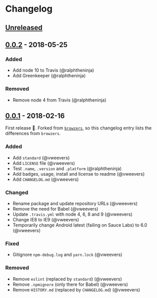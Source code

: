# Changelog

## [Unreleased]

## [0.0.2] - 2018-05-25

### Added
* Add node 10 to Travis (@ralphtheninja)
* Add Greenkeeper (@ralphtheninja)

### Removed
* Remove node 4 from Travis (@ralphtheninja)

## [0.0.1] - 2018-02-16

First release :seedling:. Forked from [`browzers`](https://github.com/algolia/browzers), so this changelog entry lists the differences from `browzers`.

### Added
* Add `standard` (@vweevers)
* Add `LICENSE` file (@vweevers)
* Test `.name`, `.version` and `.platform` (@ralphtheninja)
* Add badges, usage, install and license to readme (@vweevers)
* Add `CHANGELOG.md` (@vweevers)

### Changed
* Rename package and update repository URLs (@vweevers)
* Remove the need for Babel (@vweevers)
* Update `.travis.yml` with node 4, 6, 8 and 9 (@vweevers)
* Change IE8 to IE9 (@vweevers)
* Temporarily change Android latest (failing on Sauce Labs) to 6.0 (@vweevers)

### Fixed
* Gitignore `npm-debug.log` and `yarn.lock` (@vweevers)

### Removed
* Remove `eslint` (replaced by `standard`) (@vweevers)
* Remove `.npmignore` (only there for Babel) (@vweevers)
* Remove `HISTORY.md` (replaced by `CHANGELOG.md`) (@vweevers)

[Unreleased]: https://github.com/airtap/browsers/compare/v0.0.2...HEAD
[0.0.2]: https://github.com/airtap/browsers/compare/v0.0.1...v0.0.2
[0.0.1]: https://github.com/airtap/browsers/compare/v0.0.0...v0.0.1
